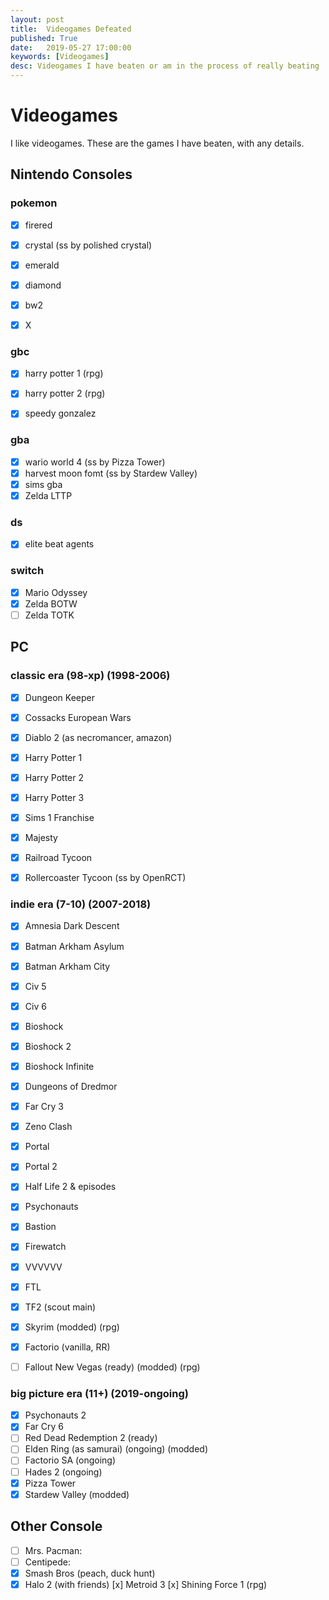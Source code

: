 ```yaml
---
layout: post
title:  Videogames Defeated
published: True
date:   2019-05-27 17:00:00
keywords: [Videogames]
desc: Videogames I have beaten or am in the process of really beating
---
```


# Videogames

I like videogames. These are the games I have beaten, with any details.



## Nintendo Consoles

### pokemon
* [x] firered
* [x] crystal (ss by polished crystal)
* [x] emerald
* [x] diamond
* [x] bw2
* [x] X


### gbc

* [x] harry potter 1 (rpg)
* [x] harry potter 2 (rpg)
* [x] speedy gonzalez


### gba
* [x] wario world 4 (ss by Pizza Tower)
* [x] harvest moon fomt (ss by Stardew Valley)
* [x] sims gba
* [x] Zelda LTTP

### ds
* [x] elite beat agents

### switch

* [x] Mario Odyssey
* [x] Zelda BOTW
* [ ] Zelda TOTK

## PC

### classic era (98-xp) (1998-2006)
* [x] Dungeon Keeper
* [x] Cossacks European Wars
* [x] Diablo 2 (as necromancer, amazon)
* [x] Harry Potter 1
* [x] Harry Potter 2
* [x] Harry Potter 3
* [x]  Sims 1 Franchise
* [x]  Majesty
* [x] Railroad Tycoon
* [x]  Rollercoaster Tycoon (ss by OpenRCT)


### indie era (7-10) (2007-2018)
* [x] Amnesia Dark Descent
* [x]  Batman Arkham Asylum
* [x] Batman Arkham City
* [x] Civ 5
* [x] Civ 6
* [x] Bioshock
* [x] Bioshock 2
* [x] Bioshock Infinite
* [x] Dungeons of Dredmor
* [x]  Far Cry 3
* [x]  Zeno Clash
* [x] Portal
* [x]  Portal 2
* [x] Half Life 2 & episodes
* [x] Psychonauts
* [x]  Bastion
* [x] Firewatch
* [x] VVVVVV
* [x] FTL
* [x] TF2 (scout main)
* [x] Skyrim (modded) (rpg)
* [x] Factorio (vanilla, RR)
* [ ] Fallout New Vegas (ready) (modded) (rpg)



### big picture era (11+) (2019-ongoing)
* [x] Psychonauts 2
* [x] Far Cry 6
* [ ] Red Dead Redemption 2 (ready)
* [ ] Elden Ring (as samurai) (ongoing) (modded)
* [ ] Factorio SA (ongoing)
* [ ] Hades 2 (ongoing)
* [x] Pizza Tower
* [x] Stardew Valley (modded)

## Other Console

* [ ] Mrs. Pacman: 
* [ ] Centipede: 
* [x] Smash Bros (peach, duck hunt)
* [x] Halo 2 (with friends)
[x] Metroid 3
[x] Shining Force 1 (rpg)
